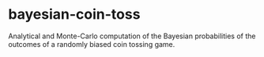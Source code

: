 # bayesian-coin-toss
Analytical and Monte-Carlo computation of the Bayesian probabilities of the outcomes of a randomly biased coin tossing game.
